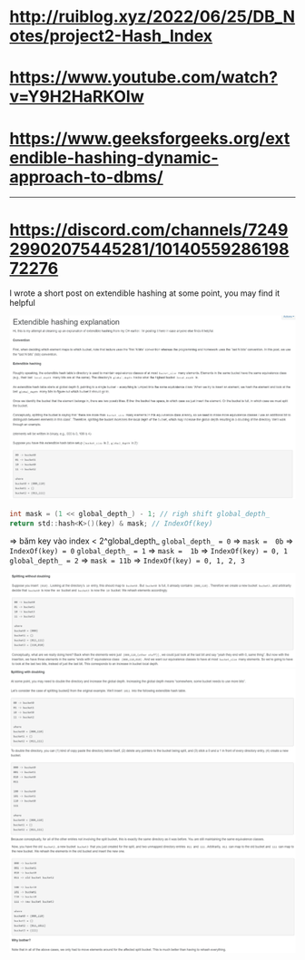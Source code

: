 # http://ruiblog.xyz/2022/06/25/DB_Notes/project2-Hash_Index

# https://www.youtube.com/watch?v=Y9H2HaRKOIw

# https://www.geeksforgeeks.org/extendible-hashing-dynamic-approach-to-dbms/

- - -

# https://discord.com/channels/724929902075445281/1014055928619872276

I wrote a short post on extendible hashing at some point, you may find it helpful

![](files/p1-00.png)
```c
int mask = (1 << global_depth_) - 1; // righ shift global_depth_
return std::hash<K>()(key) & mask; // IndexOf(key)
```
=> băm key vào index < 2^global_depth_
`global_depth_ = 0` => `mask =  0b` => `IndexOf(key) = 0`
`global_depth_ = 1` => `mask =  1b` => `IndexOf(key) = 0, 1`
`global_depth_ = 2` => `mask = 11b` => `IndexOf(key) = 0, 1, 2, 3`

![](files/p1-01.png)
![](files/p1-02.png)
![](files/p1-03.png)
